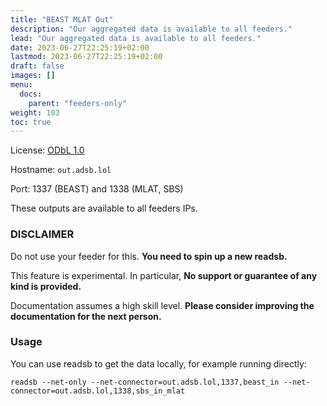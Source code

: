 ```yaml
---
title: "BEAST MLAT Out"
description: "Our aggregated data is available to all feeders."
lead: "Our aggregated data is available to all feeders."
date: 2023-06-27T22:25:19+02:00
lastmod: 2023-06-27T22:25:19+02:00
draft: false
images: []
menu:
  docs:
    parent: "feeders-only"
weight: 103
toc: true
---
```


License: [ODbL 1.0](https://opendatacommons.org/licenses/odbl/1.0/)


Hostname: `out.adsb.lol`

Port: 1337 (BEAST) and 1338 (MLAT, SBS)

These outputs are available to all feeders IPs.

### DISCLAIMER

Do not use your feeder for this. **You need to spin up a new readsb.**

This feature is experimental. In particular, **No support or guarantee of any kind is provided.**

Documentation assumes a high skill level. **Please consider improving the documentation for the next person.**

### Usage

You can use readsb to get the data locally, for example running directly:
```
readsb --net-only --net-connector=out.adsb.lol,1337,beast_in --net-connector=out.adsb.lol,1338,sbs_in_mlat
```

